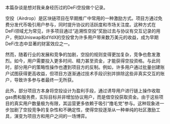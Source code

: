 本篇杂谈是想对我亲身经历过的DeFi空投做个记录。

空投（Airdrop）是区块链项目在早期推广中常用的一种激励方式。项目方通过免费分发代币吸引用户参与，同时提升协议的活跃度和市场关注度。这种方式在DeFi领域尤为常见，许多项目通过“追溯性空投”奖励过去与协议有交互记录的用户，例如Uniswap和dYdX的空投曾为许多用户带来数万美元的收益，成为早期DeFi生态中显著的财富效应之一。

然而，随着行业的发展和竞争的加剧，空投的规则变得更加复杂，竞争也愈发激烈。如今，用户需要投入更多时间、精力甚至资金，才能获得空投资格。与此同时，部分用户的策略性操作也遭到项目方的反制。例如，许多用户通过批量创建账户试图获得更高收益，但项目方逐渐通过技术手段识别并排除这些非真实交互的账户，导致许多参与者最终一无所获。

此外，部分项目方本身将空投设计为盈利手段，通过诱导用户进行链上操作收取gas费和服务费，实际目标并非增加协议用户，而是借空投获取资金。由于这些项目的真实用户数量极为有限，其运营更多依赖于吸引“撸毛党”参与。这种现象进一步加剧了空投竞争的复杂性和不确定性，使得空投逐渐从一种单纯的社区激励工具，演变为项目方和用户之间的一场博弈。



















